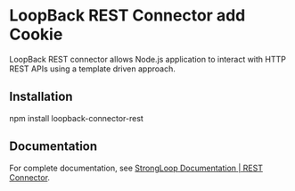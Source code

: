 # LoopBack REST Connector add Cookie

LoopBack REST connector allows Node.js application to interact with HTTP REST APIs using a template driven approach.

## Installation

npm install loopback-connector-rest

## Documentation

For complete documentation, see [StrongLoop Documentation | REST Connector](http://docs.strongloop.com/display/LB/REST+connector).
